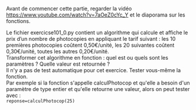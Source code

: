 Avant de commencer cette partie, regarder la vidéo https://www.youtube.com/watch?v=7aOeZ0cYc_Y
 et le diaporama sur les fonctions.

Le fichier exercicse101_0.py contient un algorithme qui calcule et affiche le prix d’un nombre de photocopies en appliquant le tarif suivant : les 10 premières photocopies coûtent 0,50€/unité, les 20 suivantes coûtent 0,30€/unité, toutes les autres 0,20€/unité.
<BR> 
Transformer cet algorithme en fonction : quel est ou quels sont les paramètres ? Quelle valeur est retournée ?
<BR>
Il n'y a pas de test automatique pour cet exercice.
Tester vous-même la fonction. 
<BR> Par exemple si la fonction s'appelle calculPhotocop et qu'elle a besoin d'un paramètre de type entier et qu'elle retourne une valeur, alors on peut tester avec : <BR>
    `reponse=calculPhotocop(25)`



